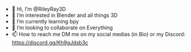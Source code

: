 - 👋 Hi, I’m @RileyRay3D
- 👀 I’m interested in Blender and all things 3D
- 🌱 I’m currently learning bpy
- 💞️ I’m looking to collaborate on Everything
- 📫 How to reach me DM me on my social medias (in Bio) or my Discord: https://discord.gg/Kh9gJdsb3c

<!---
RileyRay3D/RileyRay3D is a ✨ special ✨ repository because its `README.md` (this file) appears on your GitHub profile.
You can click the Preview link to take a look at your changes.
--->
